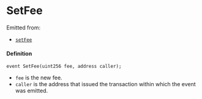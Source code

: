 # SetFee

Emitted from:

* [`setFee`](/dev/deprecated/v2/contracts/or-payment-terminals/or-abstract/jbpayoutredemptionpaymentterminal/write/setfee.md)

#### Definition

```
event SetFee(uint256 fee, address caller);
```

* `fee` is the new fee.
* `caller` is the address that issued the transaction within which the event was emitted.
